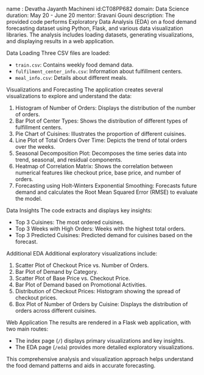 name : Devatha Jayanth Machineni
id:CT08PP682
domain: Data Science
duration: May 20 - June 20
mentor: Sravani Gouni
description: 
The provided code performs Exploratory Data Analysis (EDA) on a food demand forecasting dataset using Python, Flask, and various data visualization libraries. The analysis includes loading datasets, generating visualizations, and displaying results in a web application.

 Data Loading
Three CSV files are loaded:
- `train.csv`: Contains weekly food demand data.
- `fulfilment_center_info.csv`: Information about fulfillment centers.
- `meal_info.csv`: Details about different meals.

 Visualizations and Forecasting
The application creates several visualizations to explore and understand the data:
1. Histogram of Number of Orders: Displays the distribution of the number of orders.
2. Bar Plot of Center Types: Shows the distribution of different types of fulfillment centers.
3. Pie Chart of Cuisines: Illustrates the proportion of different cuisines.
4. Line Plot of Total Orders Over Time: Depicts the trend of total orders over the weeks.
5. Seasonal Decomposition Plot: Decomposes the time series data into trend, seasonal, and residual components.
6. Heatmap of Correlation Matrix: Shows the correlation between numerical features like checkout price, base price, and number of orders.
7. Forecasting using Holt-Winters Exponential Smoothing: Forecasts future demand and calculates the Root Mean Squared Error (RMSE) to evaluate the model.

 Data Insights
The code extracts and displays key insights:
- Top 3 Cuisines: The most ordered cuisines.
- Top 3 Weeks with High Orders: Weeks with the highest total orders.
- Top 3 Predicted Cuisines: Predicted demand for cuisines based on the forecast.

 Additional EDA
Additional exploratory visualizations include:
1. Scatter Plot of Checkout Price vs. Number of Orders.
2. Bar Plot of Demand by Category.
3. Scatter Plot of Base Price vs. Checkout Price.
4. Bar Plot of Demand based on Promotional Activities.
5. Distribution of Checkout Prices: Histogram showing the spread of checkout prices.
6. Box Plot of Number of Orders by Cuisine: Displays the distribution of orders across different cuisines.

 Web Application
The results are rendered in a Flask web application, with two main routes:
- The index page (`/`) displays primary visualizations and key insights.
- The EDA page (`/eda`) provides more detailed exploratory visualizations.

This comprehensive analysis and visualization approach helps understand the food demand patterns and aids in accurate forecasting.
